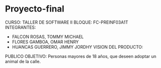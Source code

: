 # Proyecto-final
CURSO: TALLER DE SOFTWARE II
BLOQUE: FC-PREINF03A1T
INTEGRANTES: 
- FALCON ROSAS, TOMMY MICHAEL
- FLORES GAMBOA, OMAR HENRY
- HUANCAS GUERRERO, JIMMY JORDHY 
VISION DEL PRODUCTO:

PUBLICO OBJETIVO: Personas mayores de 18 años, que deseen adoptar un animal de la calle.  





